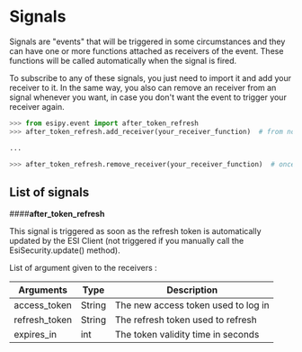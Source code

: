 # Signals

Signals are "events" that will be triggered in some circumstances and they can have one or more functions attached as receivers of the event.
These functions will be called automatically when the signal is fired.

To subscribe to any of these signals, you just need to import it and add your receiver to it. In the same way, you also can remove an receiver from an signal whenever you want, in case you don't want the event to trigger your receiver again.


```python
>>> from esipy.event import after_token_refresh
>>> after_token_refresh.add_receiver(your_receiver_function)  # from now, your_receiver_function will be triggered with this signal

...

>>> after_token_refresh.remove_receiver(your_receiver_function)  # once you do this, your_receiver_function will never be triggered, unless you add it again
```



## List of signals
####__after_token_refresh__

This signal is triggered as soon as the refresh token is automatically updated by the ESI Client (not triggered if you manually call the EsiSecurity.update() method).

List of argument given to the receivers :

Arguments | Type | Description
--- | --- | ---
access_token | String | The new access token used to log in
refresh_token | String | The refresh token used to refresh
expires_in | int | The token validity time in seconds

